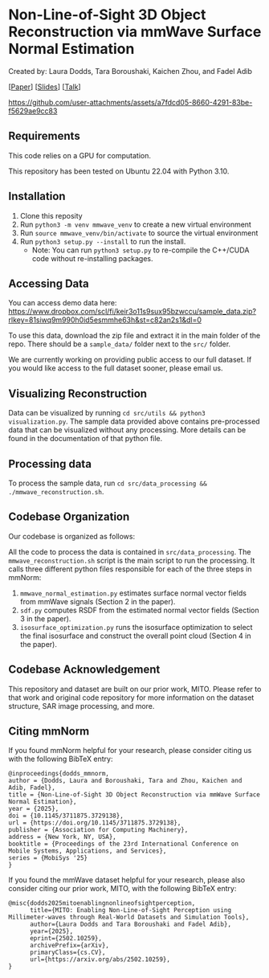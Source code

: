 # Non-Line-of-Sight 3D Object Reconstruction via mmWave Surface Normal Estimation

Created by: Laura Dodds, Tara Boroushaki, Kaichen Zhou, and Fadel Adib

[[Paper](https://laura-dodds.github.io/papers/mmNorm.pdf)] [[Slides](https://laura-dodds.github.io/data/mmNorm_final.pptx)] [[Talk](https://www.youtube.com/watch?app=desktop&v=OQrsuXaoddY)]

https://github.com/user-attachments/assets/a7fdcd05-8660-4291-83be-f5629ae9cc83

## Requirements

This code relies on a GPU for computation. 

This repository has been tested on Ubuntu 22.04 with Python 3.10.  

## Installation

1. Clone this reposity
2. Run `python3 -m venv mmwave_venv` to create a new virtual environment
3. Run `source mmwave_venv/bin/activate` to source the virtual environment
4. Run `python3 setup.py --install` to run the install. 
      - Note: You can run `python3 setup.py` to re-compile the C++/CUDA code without re-installing packages. 

## Accessing Data
You can access demo data here: https://www.dropbox.com/scl/fi/keir3o11s9sux95bzwccu/sample_data.zip?rlkey=81siwq9m990h0id5esmmhe63h&st=c82an2s1&dl=0

To use this data, download the zip file and extract it in the main folder of the repo. There should be a `sample_data/` folder next to the `src/` folder. 

We are currently working on providing public access to our full dataset. If you would like access to the full dataset sooner, please email us. 

## Visualizing Reconstruction
Data can be visualized by running `cd src/utils && python3 visualization.py`. The sample data provided above contains pre-processed data that can be visualized without any processing. More details can be found in the documentation of that python file.

## Processing data
To process the sample data, run `cd src/data_processing && ./mmwave_reconstruction.sh`.

## Codebase Organization
Our codebase is organized as follows:

All the code to process the data is contained in `src/data_processing`. The `mmwave_reconstruction.sh` script is the main script to run the processing. It calls three different python files responsible for each of the three steps in mmNorm:
1. `mmwave_normal_estimation.py` estimates surface normal vector fields from mmWave signals (Section 2 in the paper).
2. `sdf.py` computes RSDF from the estimated normal vector fields (Section 3 in the paper).
3. `isosurface_optimization.py` runs the isosurface optimization to select the final isosurface and construct the overall point cloud (Section 4 in the paper). 

## Codebase Acknowledgement

This repository and dataset are built on our prior work, MITO. Please refer to that work and original code repository for more information on the dataset structure, SAR image processing, and more.   

## Citing mmNorm
If you found mmNorm helpful for your research, please consider citing us with the following BibTeX entry:
```
@inproceedings{dodds_mmnorm,
author = {Dodds, Laura and Boroushaki, Tara and Zhou, Kaichen and Adib, Fadel},
title = {Non-Line-of-Sight 3D Object Reconstruction via mmWave Surface Normal Estimation},
year = {2025},
doi = {10.1145/3711875.3729138},
url = {https://doi.org/10.1145/3711875.3729138},
publisher = {Association for Computing Machinery},
address = {New York, NY, USA},
booktitle = {Proceedings of the 23rd International Conference on Mobile Systems, Applications, and Services},
series = {MobiSys '25}
}
```

If you found the mmWave dataset helpful for your research, please also consider citing our prior work, MITO, with the following BibTeX entry: 
```
@misc{dodds2025mitoenablingnonlineofsightperception,  
      title={MITO: Enabling Non-Line-of-Sight Perception using Millimeter-waves through Real-World Datasets and Simulation Tools},   
      author={Laura Dodds and Tara Boroushaki and Fadel Adib},  
      year={2025},  
      eprint={2502.10259},  
      archivePrefix={arXiv},  
      primaryClass={cs.CV},  
      url={https://arxiv.org/abs/2502.10259},   
}
```


